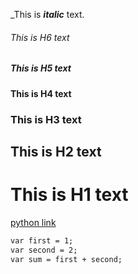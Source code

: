 \_This is ***italic*** text.


###### This is H6 text

##### This is H5 text

#### This is H4 text

### This is H3 text

## This is H2 text

# This is H1 text

[python link](https://dev.to/aws-builders/python-101-2188)



```markdown
var first = 1;
var second = 2;
var sum = first + second;
```
